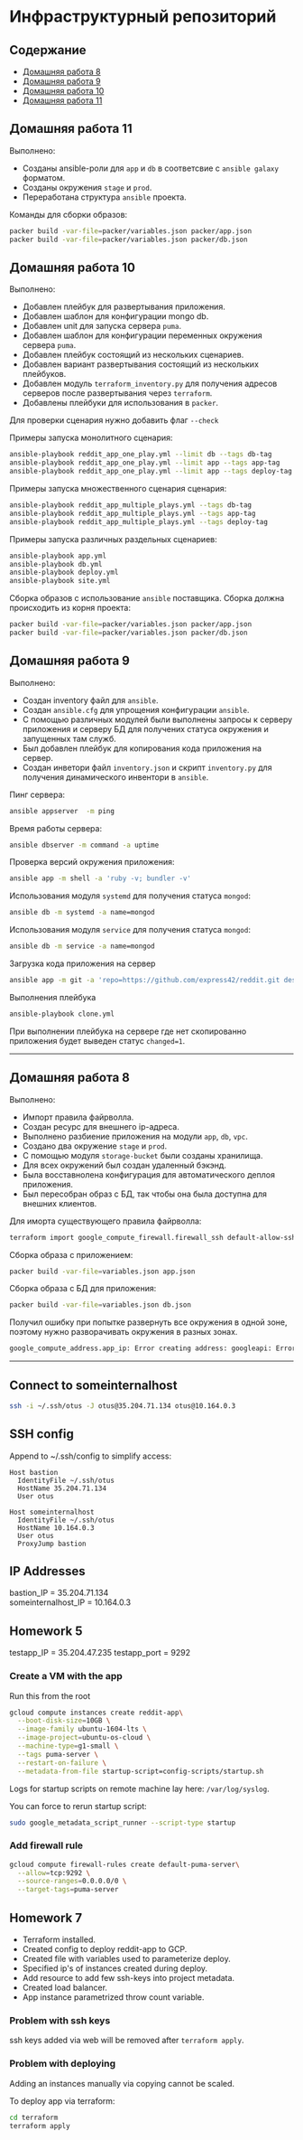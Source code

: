 # Инфраструктурный репозиторий

## Содержание

- [Домашняя работа 8](#домашняя-работа-8)
- [Домашняя работа 9](#домашняя-работа-9)
- [Домашняя работа 10](#домашняя-работа-10)
- [Домашняя работа 11](#домашняя-работа-11)

## Домашняя работа 11

Выполнено:

- Созданы ansible-роли для `app` и `db` в соответсвие с `ansible galaxy` форматом.
- Созданы окружения `stage` и `prod`.
- Переработана структура `ansible` проекта.

Команды для сборки образов:

```bash
packer build -var-file=packer/variables.json packer/app.json
packer build -var-file=packer/variables.json packer/db.json
```



## Домашняя работа 10

Выполнено:

- Добавлен плейбук для развертывания приложения.
- Добавлен шаблон для конфигурации mongo db.
- Добавлен unit для запуска сервера `puma`.
- Добавлен шаблон для конфигурации переменных окружения сервера `puma`.
- Добавлен плейбук состоящий из нескольких сценариев.
- Добавлен вариант развертывания состоящий из нескольких плейбуков.
- Добавлен модуль `terraform_inventory.py` для получения адресов серверов после развертывания через `terraform`.
- Добавлены плейбуки для использования в `packer`.


Для проверки сценария нужно добавить флаг `--check` 


Примеры запуска монолитного сценария:

```bash
ansible-playbook reddit_app_one_play.yml --limit db --tags db-tag
ansible-playbook reddit_app_one_play.yml --limit app --tags app-tag
ansible-playbook reddit_app_one_play.yml --limit app --tags deploy-tag
```

Примеры запуска множественного сценария сценария:

```bash
ansible-playbook reddit_app_multiple_plays.yml --tags db-tag
ansible-playbook reddit_app_multiple_plays.yml --tags app-tag
ansible-playbook reddit_app_multiple_plays.yml --tags deploy-tag
```

Примеры запуска различных раздельных сценариев:

```bash
ansible-playbook app.yml
ansible-playbook db.yml
ansible-playbook deploy.yml
ansible-playbook site.yml
```

Сборка образов с использование `ansible` поставщика. Сборка должна происходить из корня проекта:

```bash
packer build -var-file=packer/variables.json packer/app.json
packer build -var-file=packer/variables.json packer/db.json
```

## Домашняя работа 9

Выполнено:

- Создан inventory файл для `ansible`.
- Создан `ansible.cfg` для упрощения конфигурации `ansible`.
- С помощью различных модулей были выполнены запросы к серверу приложения и серверу БД для получених статуса окружения и запущенных там служб.
- Был добавлен плейбук для копирования кода приложения на сервер.
- Создан инветори файл `inventory.json` и скрипт `inventory.py` для получения динамического инвентори в `ansible`.


Пинг сервера:

```bash
ansible appserver  -m ping
```

Время работы сервера:

```bash
ansible dbserver -m command -a uptime
```

Проверка версий окружения приложения:

```bash
ansible app -m shell -a 'ruby -v; bundler -v'
```

Использования модуля `systemd` для получения статуса `mongod`:

```bash
ansible db -m systemd -a name=mongod
```

Использования модуля `service` для получения статуса `mongod`:

```bash
ansible db -m service -a name=mongod
```

Загрузка кода приложения на сервер

```bash
ansible app -m git -a 'repo=https://github.com/express42/reddit.git dest=/home/appuser/reddit' 
```

Выполнения плейбука

```bash
ansible-playbook clone.yml
```

При выполнении плейбука на сервере где нет скопированно приложения будет выведен статус `changed=1`.

---

## Домашняя работа 8


Выполнено:

- Импорт правила файрволла.
- Создан ресурс для внешнего ip-адреса.
- Выполнено разбиение приложения на модули `app`, `db`, `vpc`.
- Создано два окружение `stage` и `prod`.
- С помощью модуля `storage-bucket` были созданы хранилища.
- Для всех окружений был создан удаленный бэкэнд.
- Была восставнолена конфигурация для автоматического деплоя приложения.
- Был пересобран образ с БД, так чтобы она была доступна для внешних клиентов.


Для иморта существующего правила файрволла:

```bash
terraform import google_compute_firewall.firewall_ssh default-allow-ssh
```

Сборка образа с приложением:

```bash
packer build -var-file=variables.json app.json
```

Сборка образа c БД для приложения:

```bash
packer build -var-file=variables.json db.json
```

Получил ошибку при попытке развернуть все окружения в одной зоне, поэтому нужно разворачивать окружения в разных зонах.

```bash
google_compute_address.app_ip: Error creating address: googleapi: Error 403: Quota 'STATIC_ADDRESSES' exceeded. Limit: 1.0 in region europe-west4., quotaExceeded
```


---


## Connect to someinternalhost

```bash
ssh -i ~/.ssh/otus -J otus@35.204.71.134 otus@10.164.0.3
```

## SSH config

Append to ~/.ssh/config to simplify access:

```
Host bastion
  IdentityFile ~/.ssh/otus
  HostName 35.204.71.134
  User otus

Host someinternalhost
  IdentityFile ~/.ssh/otus
  HostName 10.164.0.3
  User otus
  ProxyJump bastion
```


## IP Addresses

bastion_IP = 35.204.71.134  
someinternalhost_IP = 10.164.0.3

## Homework 5

testapp_IP = 35.204.47.235
testapp_port = 9292

### Create a VM with the app

Run this from the root

```bash
gcloud compute instances create reddit-app\
  --boot-disk-size=10GB \
  --image-family ubuntu-1604-lts \
  --image-project=ubuntu-os-cloud \
  --machine-type=g1-small \
  --tags puma-server \
  --restart-on-failure \
  --metadata-from-file startup-script=config-scripts/startup.sh
```


Logs for startup scripts on remote machine lay here: `/var/log/syslog`.

You can force to rerun startup script:

```bash
sudo google_metadata_script_runner --script-type startup
```

### Add firewall rule

```bash
gcloud compute firewall-rules create default-puma-server\
  --allow=tcp:9292 \
  --source-ranges=0.0.0.0/0 \
  --target-tags=puma-server
```

## Homework 7

- Terraform installed.
- Created config to deploy reddit-app to GCP.
- Created file with variables used to parameterize deploy.
- Specified ip's of instances created during deploy.
- Add resource to add few ssh-keys into project metadata.
- Created load balancer.
- App instance parametrized throw count variable.

### Problem with ssh keys

ssh keys added via web will be removed after `terraform apply`.

### Problem with deploying

Adding an instances manually via copying cannot be scaled.

To deploy app via terraform:

```bash
cd terraform
terraform apply
```
